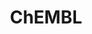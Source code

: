 ---
layout: default
bigquery: https://console.cloud.google.com/bigquery?p=patents-public-data&d=ebi_chembl&page=dataset
citation: '"The ChEMBL database in 2017." Anna Gaulton, Anne Hersey, Michał Nowotka,
  A Patrícia Bento, Jon Chambers, David Mendez, Prudence Mutowo, Francis Atkinson,
  Louisa J Bellis, Elena Cibrián-Uhalte, Mark Davies, Nathan Dedman, Anneli Karlsson,
  María Paula Magariños, John P Overington, George Papadatos, Ines Smit, Andrew R
  Leach Nucleic acids Research (2017) 45 (Database Issue), D945-D954'
contributors: European Bioinformatics Institute
cost: None
description: ChEMBL Data is a manually curated database of small molecules used in
  drug discovery, including information about existing patented drugs.
documentation: 'schema: https://www.ebi.ac.uk/chembl/db_schema


  '
last_edit: 04/07/2022, 21:59:59
location: https://console.cloud.google.com/marketplace/product/google_patents_public_datasets/chembl
maintained_by: EMBL-EBI, an outstation of European Molecular Biology Laboratory
related_publications: '

  ChEMBL: towards direct deposition of bioassay data.


  Mendez D, Gaulton A, Bento AP, Chambers J, De Veij M, Félix E, Magariños MP, Mosquera
  JF, Mutowo P, Nowotka M, Gordillo-Marañón M, Hunter F, Junco L, Mugumbate G, Rodriguez-Lopez
  M, Atkinson F, Bosc N, Radoux CJ, Segura-Cabrera A, Hersey A, Leach AR.


  — Nucleic Acids Res. 2019; 47(D1):D930-D940. doi: 10.1093/nar/gky1075

  '
schema_fields:
- cpd_str_alert_id
- approval_date
- metref_id
- warning_country
- sequence
- cell_source_tax_id
- mc_target_type
- standard_upper_value
- description
- enzyme_name
- journal
- patent_expire_date
- l1
- withdrawn_year
- hbd_lipinski
- sitecomp_id
- l2
- heavy_atoms
- met_conversion
- component_id
- comp_class_id
- compsyn_id
- dosage_form
- updated_on
- efo_id
- efo_term
- le
- assay_cell_type
- acd_most_apka
- l5
- patent_use_code
- research_stem
- idx
- entity_id
- l3
- selectivity_comment
- relationship_desc
- src_assay_id
- db_version
- cell_name
- bto_id
- std_act_id
- usan_year
- drug_substance_flag
- comments
- pchembl_value
- ref_url
- domain_description
- doi
- innovator_company
- units
- usan_stem
- polymer_flag
- natural_product
- related_tid
- withdrawn_country
- domain_type
- downgraded
- assay_tissue
- cx_most_bpka
- cell_ontology_id
- site_id
- aromatic_rings
- drugind_id
- doc_id
- actsm_id
- src_id
- src_compound_id
- level3_description
- warning_type
- published_relation
- prod_pat_id
- smid
- component_type
- full_mwt
- prodrug
- ddd_units
- sequence_md5sum
- targrel_id
- target_desc
- ad_type
- pref_name
- withdrawn_reason
- pathway_key
- molecule_type
- uo_units
- activity_comment
- job_id
- cl_lincs_id
- record_id
- standard_flag
- confidence_score
- oral
- num_lipinski_ro5_violations
- normal_range_max
- nda_type
- dosed_ingredient
- standard_units
- l6
- as_id
- met_comment
- num_alerts
- assay_param_id
- entity_type
- bao_format
- upper_value
- action_type
- activity_count
- parent_go_id
- disease_efficacy
- annotation
- orig_description
- warning_class
- molsyn_id
- smarts
- frac_code
- active_molregno
- src_description
- standard_inchi_key
- organism
- alert_set_id
- bao_endpoint
- level5
- class_type
- activity_id
- accession
- protclasssyn_id
- component_synonym
- usan_substem
- trade_name
- alogp
- acd_logp
- binding_site_comment
- mc_organism
- submission_date
- result_flag
- parent_molregno
- first_in_class
- path
- title
- tissue_id
- site_name
- cellosaurus_id
- level1_description
- max_phase
- parenteral
- ass_cls_map_id
- ddd_id
- atc_code
- domain_name
- formulation_id
- mecref_id
- stat
- protein_class_synonym
- acd_most_bpka
- ddd_comment
- published_value
- substrate_record_id
- doc_type
- curation_comment
- standard_type
- target_mapping
- alert_id
- short_name
- parameter_value
- l7
- res_stem_id
- volume
- l4
- met_id
- site_residues
- mc_tax_id
- drug_product_flag
- chebi_par_id
- frac_class_id
- irac_code
- bao_id
- relationship
- parent_type
- standard_text_value
- name
- value
- priority
- standard_relation
- tid_fixed
- qudt_units
- src_short_name
- delist_flag
- warning_year
- parent_id
- ap_id
- metabolite_record_id
- level4_description
- type
- start_position
- molecular_species
- mechanism_of_action
- patent_id
- creation_date
- first_approval
- variant_id
- qed_weighted
- hrac_class_id
- assay_source
- full_molformula
- hbd
- who_name
- psa
- cell_description
- uberon_id
- ddd_value
- ref_id
- relationship_type
- tid
- prediction_method
- relation
- confidence
- updated_by
- level3
- ro3_pass
- level2_description
- domain_id
- molfile
- l8
- chembl_id
- molregno
- usan_stem_definition
- topical
- applicant_full_name
- comp_go_id
- standard_value
- authors
- potential_duplicate
- targcomp_id
- assay_class_id
- go_id
- db_source
- assay_id
- mc_target_name
- tbl
- toid
- assay_tax_id
- cidx
- synonyms
- assay_category
- major_class
- protein_class_desc
- level2
- level4
- hba
- pathway_id
- mw_monoisotopic
- usan_stem_id
- protein_class_id
- hba_lipinski
- cell_source_organism
- molecular_mechanism
- canonical_smiles
- assay_type
- text_value
- issue
- last_page
- species_group_flag
- withdrawn_flag
- chirality
- target_type
- irac_class_id
- sei
- aidx
- biocomp_id
- ddd_admr
- standard_inchi
- isoform
- assay_organism
- cell_source_tissue
- inorganic_flag
- availability_type
- abstract
- assay_subcellular_fraction
- mechanism_comment
- alert_name
- compound_key
- warning_id
- ref_type
- company
- cell_id
- compd_id
- patent_no
- log_id
- co_stem_id
- published_type
- syn_type
- set_name
- status
- pubmed_id
- compound_name
- assay_strain
- warning_description
- last_active
- version
- mesh_heading
- first_page
- mol_atc_id
- mol_frac_id
- cx_logd
- ridx
- previous_company
- lle
- mec_id
- warnref_id
- predbind_id
- definition
- homologue
- data_validity_comment
- who_extra
- cx_logp
- stem_class
- year
- source_domain_id
- assay_desc
- mw_freebase
- active_ingredient
- num_ro5_violations
- ingredient
- enzyme_tid
- indref_id
- rgid
- indication_class
- publication_number
- mesh_id
- product_id
- parameter_type
- assay_test_type
- level1
- cx_most_apka
- normal_range_min
- class_level
- label
- oc_id
- mc_target_accession
- rtb
- caloha_id
- hrac_code
- structure_type
- direct_interaction
- stem
- subgroup
- tax_id
- therapeutic_flag
- aspect
- mol_hrac_id
- curated_by
- published_units
- clo_id
- end_position
- mol_irac_id
- black_box_warning
- strength
- drug_record_id
- helm_notation
- bei
- source
- mutation
- acd_logd
- country
- max_phase_for_ind
- withdrawn_class
- route
shortname: chembl
tags:
- biotechnology
- health
- chemical
- bioinformatics
- medical
terms_of_use: CC BY-SA 3.0
title: ChEMBL
uuid: e232a192-965c-4ec9-904c-155b6dfe56c5
---